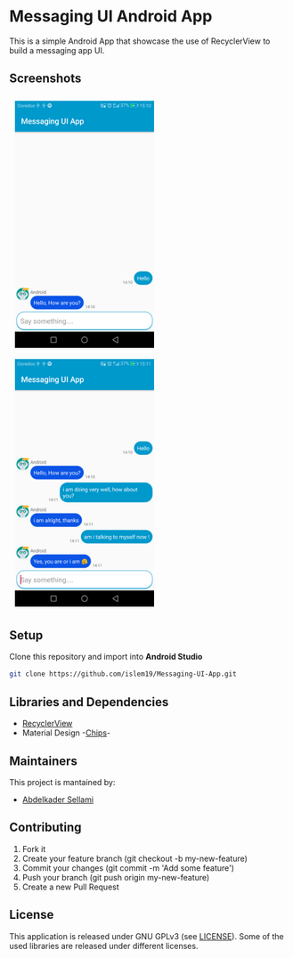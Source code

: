# Messaging UI Android App

This is a simple Android App that showcase the use of RecyclerView to build a messaging app UI. 

## Screenshots

[<img src="screenshots/screenshot1.png" align="left"
width="250"
    hspace="10" vspace="10">](screenshots/screenshot1.png)
[<img src="screenshots/screenshot2.png" align="center"
width="250"
    hspace="10" vspace="10">](screenshots/screenshot2.png)

    
## Setup
Clone this repository and import into **Android Studio**
```bash
git clone https://github.com/islem19/Messaging-UI-App.git
```

## Libraries and Dependencies
- [RecyclerView](https://developer.android.com/jetpack/androidx/releases/recyclerview)
- Material Design -[Chips](https://material.io/develop/android/components)-


## Maintainers
This project is mantained by:
* [Abdelkader Sellami](https://github.com/islem19)

## Contributing

1. Fork it
2. Create your feature branch (git checkout -b my-new-feature)
3. Commit your changes (git commit -m 'Add some feature')
4. Push your branch (git push origin my-new-feature)
5. Create a new Pull Request


## License
This application is released under GNU GPLv3 (see [LICENSE]()). Some of the used libraries are released under different licenses.
